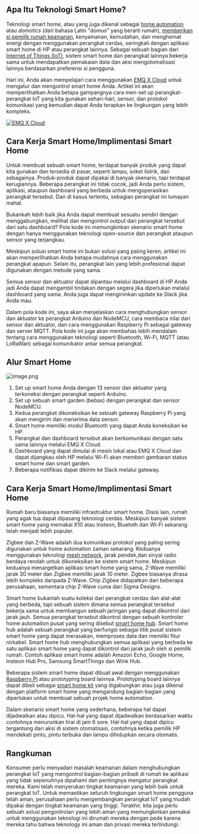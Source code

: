 
## Apa Itu Teknologi Smart Home?

Teknologi smart home, atau yang juga dikenal sebagai [home automation](https://internetofthingsagenda.techtarget.com/definition/smart-home-or-building) atau *domotics* (dari bahasa Latin "domus" yang berarti rumah), [memberikan si pemilik rumah keamanan](https://internetofthingsagenda.techtarget.com/blog/IoT-Agenda/Why-the-smart-home-needs-to-get-even-smarter), kenyamanan, kemudahan, dan menghemat energi dengan menggunakan perangkat cerdas, seringkali dengan aplikasi smart home di HP atau perangkat lainnya. Sebagai sebuah bagian dari [Internet of Things (IoT)](https://internetofthingsagenda.techtarget.com/definition/Internet-of-Things-IoT), sistem smart home dan perangkat lainnya bekerja sama untuk mendapatkan pemakaian data dan aksi mengotomatisasi lainnya berdasarkan preferensi si pengguna.

Hari ini, Anda akan mempelajari cara menggunakan [EMQ X Cloud](https://cloud.emqx.io/) untuk mengatur dan mengontrol smart home Anda. Artikel ini akan memperlihatkan Anda betapa gampangnya cara men-set up perangkat-perangkat IoT yang kita gunakan sehari-hari, sensor, dan protokol komunikasi yang kemudian dapat Anda terapkan ke lingkungan yang lebih kompleks.

[![EMQ X Cloud](https://static.emqx.net/images/96bda4a0efbeb977474da57f1c0a8edf.png)](https://cloud.emqx.io/)



## Cara Kerja Smart Home/Implimentasi Smart Home

Untuk membuat sebuah smart home, terdapat banyak produk yang dapat kita gunakan dan tersedia di pasar, seperti lampu, soket listrik, dan sebagainya. Produk-produk dapat dipakai di banyak skenario, tapi terdapat kerugiannya. Beberapa perangkat ini tidak cocok, jadi Anda perlu sistem, aplikasi, ataupun dashboard yang berbeda untuk mengoperasikan perangkat tersebut. Dan di kasus tertentu, sebagian perangkat ini lumayan mahal.

Bukankah lebih baik jika Anda dapat membuat sesuatu sendiri dengan menggabungkan, melihat dan mengontrol output dari perangkat tersebut dari satu dashboard? Pola kode ini memungkinkan skenario smart home dengan hanya menggunakan teknologi open-source dan perangkat ataupun sensor yang terjangkau.

Meskipun solusi smart home ini bukan solusi yang paling keren, artikel ini akan memperlihatkan Anda betapa mudahnya cara menggunakan perangkat apapun. Selain itu, perangkat lain yang lebih profesional dapat digunakan dengan metode yang sama.

Semua sensor dan aktuator dapat dipantau melalui dashboard di HP Anda jadi Anda dapat mengambil tindakan dengan segera jika diperlukan melalui dashboard yang sama. Anda juga dapat mengirimkan update ke Slack jika Anda mau.

Dalam pola kode ini, saya akan menjelaskan cara menghubungkan sensor dan aktuator ke perangkat Arduino dan NodeMCU, cara membaca nilai dari sensor dan aktuator, dan cara menggunakan Raspberry Pi sebagai gateway dan server MQTT. Pola kode ini juga akan membahas lebih mendalam tentang cara menggunakan teknologi seperti Bluetooth, Wi-Fi, MQTT (atau LoRaWan) sebagai komunikator antar semua perangkat.



## Alur Smart Home

![image.png](https://static.emqx.net/images/ffc1e3b61af24c37b5ffa42dc44c12b6.png)


1. Set up smart home Anda dengan 13 sensor dan aktuator yang terkoneksi dengan perangkat seperti Arduino.
2. Set up sebuah smart garden (bebas) dengan perangkat dan sensor NodeMCU.
3. Kedua perangkat dikoneksikan ke sebuah gateway Raspberry Pi yang akan mengirim dan menerima data sensor.
4. Smart home memiliki modul Bluetooth yang dapat Anda koneksikan ke HP.
5. Perangkat dan dashboard tersebut akan berkomunikasi dengan satu sama lainnya melalui EMQ X Cloud.
6. Dashboard yang dapat dimulai di mesin lokal atau EMQ X Cloud dan dapat dijangkau oleh HP melalui Wi-Fi akan memberi gambaran status smart home dan smart garden.
7. Beberapa notifikias dapat dikirim ke Slack melalui gateway.



## Cara Kerja Smart Home/Implimentasi Smart Home

Rumah baru biasanya memiliki infrastruktur smart home. Disisi lain, rumah yang agak tua dapat dipasang teknologi cerdas. Meskipun banyak sistem smart home yang memakai X10 atau Insteon, Bluetoth dan Wi-Fi sekarang telah menjadi lebih populer.

Zigbee dan Z-Wave adalah dua komunikasi protokol yang paling sering digunakan untuk home automation zaman sekarang. Keduanya menggunakan teknologi [mesh network](https://internetofthingsagenda.techtarget.com/definition/mesh-network-topology-mesh-network), jarak pendek,dan sinyal radio berdaya rendah untuk dikoneksikan ke sistem smart home. Meskipun keduanya menargetkan aplikasi smart home yang sama, Z-Wave memiliki jarak 30 meter dan Zigbee memiliki jarak 10 meter. Zigbee biasanya dirasa lebih kompleks daripada Z-Wave. Chip Zigbee didapatkan dari beberapa perusahaan, sementara chip Z-Wave cuma dari Sigma Designs.

Smart home bukanlah suatu koleksi dari perangkat cerdas dan alat-alat yang berbeda, tapi sebuah  sistem dimana semua perangkat tersebut bekerja sama untuk membangun sebuah jaringan yang dapat dikontrol dari jarak jauh. Semua perangkat tersebut dikontrol dengan sebuah kontroler home automation pusat yang sering disebut [smart home hub](https://internetofthingsagenda.techtarget.com/definition/smart-home-hub-home-automation-hub). Smart home hub adalah sebuah perangkat yang berfungsi sebagai titik pusat sistem smart home yang dapat merasakan, memproses data dan memiliki fitur nirkabel. Smart home hub menghubungkan semua aplikasi yang berbeda ke satu aplikasi smart home yang dapat dikontrol dari jarak jauh oleh si pemilik rumah. Contoh aplikasi smart home adalah Amazon Echo, Google Home, Insteon Hub Pro, Samsung SmartThings dan Wink Hub.

Beberapa sistem smart home dapat dibuat awal dengan menggunakan [Raspberry Pi](https://whatis.techtarget.com/definition/Raspberry-Pi-35-computer) atau prototyping board lainnya. Prototyping board lainnya dapat dibeli sebagai [smart home kit](https://internetofthingsagenda.techtarget.com/definition/smart-home-kit-home-automation-kit) yang digabungkan atau juga dikenal dengan platform smart home yang mengandung bagian-bagian yang diperlukan untuk membuat sebuah projek home automation.



Dalam skenario smart home yang sederhana, beberapa hal dapat dijadwalkan atau dipicu. Hal-hal yang dapat dijadwalkan berdasarkan waktu contohnya menurunkan tirai di jam 6 sore. Hal-hal yang dapat dipicu tergantung dari aksi di sistem otomatisasi, contohnya ketika pemilik HP mendekati pintu, pintu terbuka dan lampu dihidupkan secara otomatis.



## Rangkuman

Konsumer perlu menyadari masalah keamanan dalam menghubungkan perangkat IoT yang mengontrol bagian-bagian pribadi di rumah ke aplikasi yang tidak sepenuhnya dipahami dan pentingnya mengatur perangkat mereka. Kami telah menyerukan tingkat keamanan yang lebih baik untuk perangkat IoT. Untuk memastikan seluruh lingkungan smart home pengguna telah aman, perusahaan perlu mengembangkan perangkat IoT yang mudah dipakai dengan tingkat keamanan yang tinggi. Terakhir, kita juga perlu sebuah solusi pengontrolan yang lebih aman yang memungkinkan pemakai untuk menggunakan teknologi ini dirumah mereka dengan pede karena mereka tahu bahwa teknology ini aman dan privasi mereka terlindungi.
